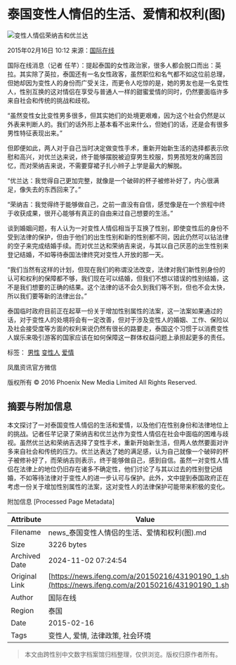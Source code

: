 # 泰国变性人情侣的生活、爱情和权利(图)

![变性人情侣荣纳吉和优兰达](http://y0.ifengimg.com/cmpp/2015/02/16/10/5f80eaef-6760-497a-b431-5d35645f0212_size130_w600_h900.jpg)

2015年02月16日 10:12 来源：[国际在线](http://gb.cri.cn/42071/2015/02/16/6891s4876941.htm)

国际在线消息（记者 任芊）：提起泰国的女性政治家，很多人都会脱口而出：英拉。其实除了英拉，泰国还有一名女性政客，虽然职位和名气都不如这位前总理，但她却因为变性人的身份而广受关注，而更令人吃惊的是，她的男友也是一名变性人，性别互换的这对情侣在享受与普通人一样的甜蜜爱情的同时，仍然要面临许多来自社会和传统的挑战和歧视。

“虽然变性女比变性男多很多，但其实她们的处境更艰难，因为这个社会仍然是以外表来判断人的。我们的话外形上基本看不出来什么，但她们的话，还是会有很多男性特征表现出来。”

但即便如此，两人对于自己当时决定做变性手术，重新开始新生活的选择都表示欣慰和高兴，对优兰达来说，终于能够摆脱被迫穿男生校服，剪男孩短发的痛苦回忆，而对荣纳吉来说，不需要穿裙子扎小辫子上学是最大的解脱。

“优兰达：我觉得自己更加完整，就像是一个破碎的杯子被修补好了，内心很满足，像失去的东西回来了。”

“荣纳吉：我觉得终于能够做自己，之前一直没有自信，感觉像是在一个旅程中终于收获成果，很开心能够有真正的自由来过自己想要的生活。”

谈到婚姻问题，有人认为一对变性人情侣相当于互换了性别，即使变性后的身份不受到法律的保护，但由于他们的出生性别和新的性别都不同，因此仍然可以钻法律的空子来完成结婚手续。而对优兰达和荣纳吉来说，与其以自己厌恶的出生性别来登记结婚，不如等待泰国法律终究对变性人开放的那一天。

“我们当然有这样的计划，但现在我们的称谓没法改变，法律对我们新性别身份的认可和权利的保障都不够，我们现在可以结婚，但我们不想以错误的性别结婚，这不是我们想要的正确的结果。这个法律的话不会久到我们等不到，但也不会太快，所以我们要等新的法律出台。”

泰国临时政府目前正在起草一份关于增加性别属性的法案，这一法案如果通过的话，对于变性人的处境将会有一定改善，但对于涉及变性人的婚姻、工作、保险以及社会接受度等方面的权利来说仍然有很长的路要走，泰国这个习惯于以消费变性人娱乐来吸引游客的国家应该在如何保障这一群体权益问题上承担起更多的责任。

标签： [男性](http://search.ifeng.com/sofeng/search.action?c=1&q=%E7%94%B7%E6%80%A7) [变性人](http://search.ifeng.com/sofeng/search.action?c=1&q=%E5%8F%98%E6%80%A7%E4%BA%BA) [爱情](http://search.ifeng.com/sofeng/search.action?c=1&q=%E7%88%B1%E6%83%85)

凤凰资讯官方微信  

版权所有 © 2016 Phoenix New Media Limited All Rights Reserved.

## 摘要与附加信息

<!-- tcd_abstract -->
本文探讨了一对泰国变性人情侣的生活和爱情，以及他们在性别身份和法律地位上的挑战。记者任芊记录了荣纳吉和优兰达作为变性人情侣在社会中面临的困难与歧视。虽然优兰达和荣纳吉选择了变性手术，重新开始新生活，但两人依然要面对许多来自社会和传统的压力。优兰达表达了她的满足感，认为自己就像一个破碎的杯子被修补好了，而荣纳吉则表示，终于能够做自己，感到自信。虽然一对变性人情侣在法律上的地位仍旧存在诸多不确定性，他们讨论了与其以过去的性别登记结婚，不如等待法律对于变性人的进一步认可与保护。此外，文中提到泰国政府正在考虑一份关于增加性别属性的法案，这对变性人的法律保护可能带来积极的变化。
<!-- tcd_abstract_end -->

附加信息 [Processed Page Metadata]

| Attribute       | Value                                  |
|-----------------|----------------------------------------|
| Filename        | news_泰国变性人情侣的生活、爱情和权利(图).md                             |
| Size            | 3226 bytes                           |
| Archived Date   | 2024-11-02 07:24:54                             |
| Original Link   | [https://news.ifeng.com/a/20150216/43190190_1.shtml](https://news.ifeng.com/a/20150216/43190190_1.shtml)                       |
| Author          | 国际在线                               |
| Region          | 泰国                               |
| Date            | 2015-02-16                                 |
| Tags            | 变性人, 爱情, 法律政策, 社会环境                                 |
>
> 本文由跨性别中文数字档案馆归档整理，仅供浏览。版权归原作者所有。
>